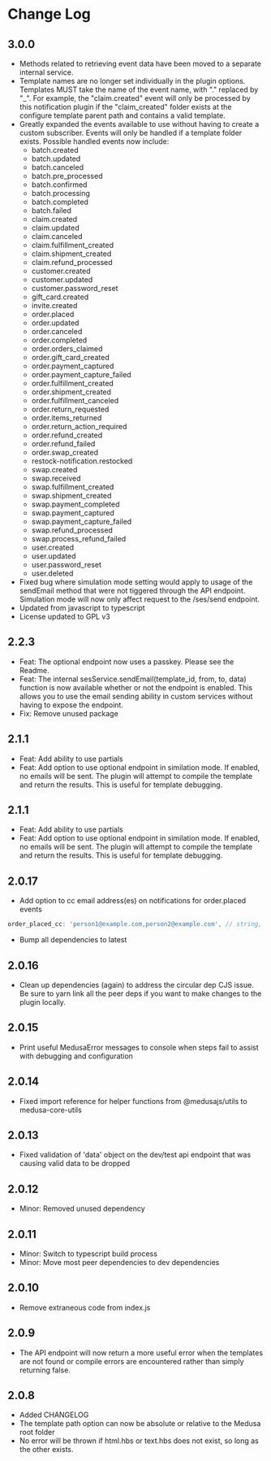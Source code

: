 # Change Log

## 3.0.0

- Methods related to retrieving event data have been moved to a separate internal service.
- Template names are no longer set individually in the plugin options.  Templates MUST take the name of the event name, with "." replaced by "_".  For example, the "claim.created" event will only be processed by this notification plugin if the "claim_created" folder exists at the configure template parent path and contains a valid template.
- Greatly expanded the events available to use without having to create a custom subscriber.  Events will only be handled if a template folder exists.  Possible handled events now include:
   * batch.created
   * batch.updated
   * batch.canceled
   * batch.pre_processed
   * batch.confirmed
   * batch.processing
   * batch.completed
   * batch.failed
   * claim.created
   * claim.updated
   * claim.canceled
   * claim.fulfillment_created
   * claim.shipment_created
   * claim.refund_processed
   * customer.created
   * customer.updated
   * customer.password_reset
   * gift_card.created
   * invite.created
   * order.placed
   * order.updated
   * order.canceled
   * order.completed
   * order.orders_claimed
   * order.gift_card_created
   * order.payment_captured
   * order.payment_capture_failed
   * order.fulfillment_created
   * order.shipment_created
   * order.fulfillment_canceled
   * order.return_requested
   * order.items_returned
   * order.return_action_required
   * order.refund_created
   * order.refund_failed
   * order.swap_created
   * restock-notification.restocked
   * swap.created
   * swap.received
   * swap.fulfillment_created
   * swap.shipment_created
   * swap.payment_completed
   * swap.payment_captured
   * swap.payment_capture_failed
   * swap.refund_processed
   * swap.process_refund_failed
   * user.created
   * user.updated
   * user.password_reset
   * user.deleted
- Fixed bug where simulation mode setting would apply to usage of the sendEmail method that were not tiggered through the API endpoint.  Simulation mode will now only affect request to the /ses/send endpoint.
- Updated from javascript to typescript
- License updated to GPL v3

## 2.2.3

- Feat: The optional endpoint now uses a passkey.  Please see the Readme.
- Feat: The internal sesService.sendEmail(template_id, from, to, data) function is now available whether or not the endpoint is enabled.  This allows you to use the email sending ability in custom services without having to expose the endpoint.
- Fix: Remove unused package

## 2.1.1

- Feat: Add ability to use partials
- Feat: Add option to use optional endpoint in similation mode.  If enabled, no emails will be sent.  The plugin will attempt to compile the template and return the results.  This is useful for template debugging.

## 2.1.1

- Feat: Add ability to use partials
- Feat: Add option to use optional endpoint in similation mode.  If enabled, no emails will be sent.  The plugin will attempt to compile the template and return the results.  This is useful for template debugging.

## 2.0.17

- Add option to cc email address(es) on notifications for order.placed events
```js
order_placed_cc: 'person1@example.com,person2@example.com', // string, email address separated by comma
```
- Bump all dependencies to latest

## 2.0.16

- Clean up dependencies (again) to address the circular dep CJS issue.  Be sure to yarn link all the peer deps if you want to make changes to the plugin locally.

## 2.0.15

- Print useful MedusaError messages to console when steps fail to assist with debugging and configuration

## 2.0.14

- Fixed import reference for helper functions from @medusajs/utils to medusa-core-utils

## 2.0.13

- Fixed validation of 'data' object on the dev/test api endpoint that was causing valid data to be dropped

## 2.0.12

- Minor: Removed unused dependency

## 2.0.11

- Minor: Switch to typescript build process
- Minor: Move most peer dependencies to dev dependencies

## 2.0.10

- Remove extraneous code from index.js

## 2.0.9

- The API endpoint will now return a more useful error when the templates are not found or compile errors are encountered rather than simply returning false.

## 2.0.8

- Added CHANGELOG
- The template path option can now be absolute or relative to the Medusa root folder
- No error will be thrown if html.hbs or text.hbs does not exist, so long as the other exists.
